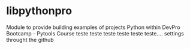 # libpythonpro
Module to provide building examples of projects Python within DevPro Bootcamp - Pytools Course
teste
teste teste teste teste teste.... settings throught the github
